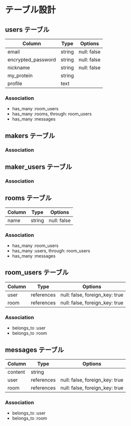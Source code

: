 
# テーブル設計

## users テーブル

| Column               | Type   | Options     |
| ---------------------| ------ | ----------- |
| email                | string | null: false |
| encrypted_password   | string | null: false |
| nickname             | string | null: false |
| my_protein           | string |             |
| profile              | text   |             |

### Association

- has_many :room_users
- has_many :rooms, through: room_users
- has_many :messages

## makers テーブル




### Association



## maker_users テーブル



### Association


## rooms テーブル

| Column   | Type       | Options           |
| -------- | ---------- | ----------------- |
| name     | string     | null: false       |

### Association

- has_many :room_users
- has_many :users, through: room_users
- has_many :messages

## room_users テーブル

| Column | Type       | Options                        |
| ------ | ---------- | ------------------------------ |
| user   | references | null: false, foreign_key: true |
| room   | references | null: false, foreign_key: true |

### Association

- belongs_to :user
- belongs_to :room

## messages テーブル

| Column  | Type       | Options                        |
| ------- | ---------- | ------------------------------ |
| content | string     |                                |
| user    | references | null: false, foreign_key: true |
| room    | references | null: false, foreign_key: true |

### Association

- belongs_to :user
- belongs_to :room